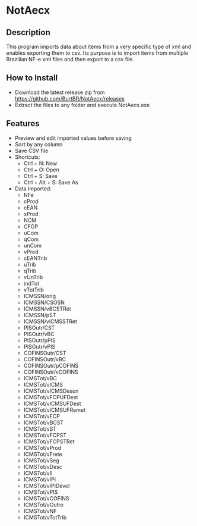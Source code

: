 # NotAecx

## Description
This program imports data about items from a very specific type of xml and enables exporting them to csv. Its purpose is to import items from multiple Brazilian NF-e xml files and then export to a csv file.

## How to Install
- Download the latest release zip from https://github.com/BurtBR/NotAecx/releases
- Extract the files to any folder and execute NotAecx.exe

## Features
- Preview and edit imported values before saving
- Sort by any column
- Save CSV file
- Shortcuts:
  - Ctrl + N: New
  - Ctrl + O: Open
  - Ctrl + S: Save
  - Ctrl + Alt + S: Save As
- Data Imported:
  - NFe
  - cProd
  - cEAN
  -	xProd
  -	NCM
  -	CFOP
  -	uCom
  -	qCom
  -	unCom
  -	vProd
  -	cEANTrib
  -	uTrib
  -	qTrib
  -	vUnTrib
  -	indTot
  -	vTotTrib
  -	ICMSSN/orig
  -	ICMSSN/CSOSN
  -	ICMSSN/vBCSTRet
  -	ICMSSN/pST
  -	ICMSSN/vICMSSTRet
  -	PISOutr/CST
  -	PISOutr/vBC
  -	PISOutr/pPIS
  -	PISOutr/vPIS
  -	COFINSOutr/CST
  -	COFINSOutr/vBC
  -	COFINSOutr/pCOFINS
  -	COFINSOutr/vCOFINS
  - ICMSTot/vBC
  - ICMSTot/vICMS
  - ICMSTot/vICMSDeson
  - ICMSTot/vFCPUFDest
  - ICMSTot/vICMSUFDest
  - ICMSTot/vICMSUFRemet
  - ICMSTot/vFCP
  - ICMSTot/vBCST
  - ICMSTot/vST
  - ICMSTot/vFCPST
  - ICMSTot/vFCPSTRet
  - ICMSTot/vProd
  - ICMSTot/vFrete
  - ICMSTot/vSeg
  - ICMSTot/vDesc
  - ICMSTot/vII
  - ICMSTot/vIPI
  - ICMSTot/vIPIDevol
  - ICMSTot/vPIS
  - ICMSTot/vCOFINS
  - ICMSTot/vOutro
  - ICMSTot/vNF
  - ICMSTot/vTotTrib

